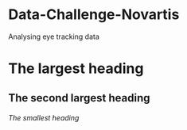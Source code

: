 # Data-Challenge-Novartis
Analysing eye tracking data 
# The largest heading
## The second largest heading
###### The smallest heading
